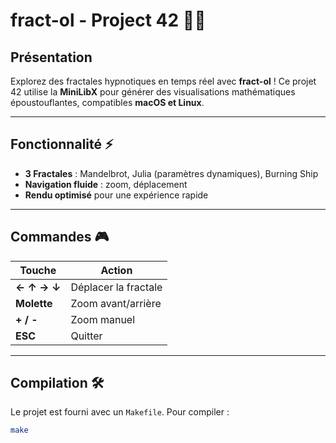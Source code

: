 # **fract-ol - Project 42** 🌈🌀

## **Présentation**
Explorez des fractales hypnotiques en temps réel avec **fract-ol** ! Ce projet 42 utilise la **MiniLibX** pour générer des visualisations mathématiques époustouflantes, compatibles **macOS et Linux**.

---

## **Fonctionnalité** ⚡

- **3 Fractales** : Mandelbrot, Julia (paramètres dynamiques), Burning Ship
- **Navigation fluide** : zoom, déplacement
- **Rendu optimisé** pour une expérience rapide

---

## **Commandes** 🎮

| Touche          | Action                          |
|-----------------|---------------------------------|
| **← ↑ → ↓**     | Déplacer la fractale            |
| **Molette**     | Zoom avant/arrière              |
| **+ / -**       | Zoom manuel                     |
| **ESC**         | Quitter                         |

---

## Compilation 🛠️

Le projet est fourni avec un `Makefile`. Pour compiler :

```bash
make
